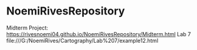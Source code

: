 # NoemiRivesRepository
Midterm Project: 
https://rivesnoemi04.github.io/NoemiRivesRepository/Midterm.html
Lab 7
file:///G:/NoemiRives/Cartography/Lab%207/example12.html
